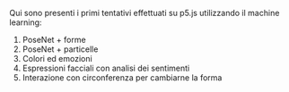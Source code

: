 Qui sono presenti i primi tentativi effettuati su p5.js utilizzando il machine learning:

1. PoseNet + forme
2. PoseNet + particelle
3. Colori ed emozioni
4. Espressioni facciali con analisi dei sentimenti
5. Interazione con circonferenza per cambiarne la forma
